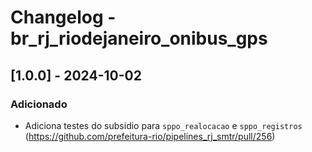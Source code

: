 # Changelog - br_rj_riodejaneiro_onibus_gps

## [1.0.0] - 2024-10-02

### Adicionado
- Adiciona testes do subsidio para `sppo_realocacao` e `sppo_registros` (https://github.com/prefeitura-rio/pipelines_rj_smtr/pull/256)